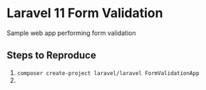 # Laravel 11 Form Validation

Sample web app performing form validation

## Steps to Reproduce

1. `composer create-project laravel/laravel FormValidationApp`
2.
